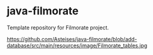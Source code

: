 # java-filmorate
Template repository for Filmorate project.

https://github.com/Asteises/java-filmorate/blob/add-database/src/main/resources/image/Filmorate_tables.jpg
